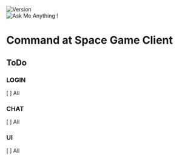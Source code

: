 ![Version](https://img.shields.io/badge/version-0.0.1-orange.svg)  
![Ask Me Anything !](https://img.shields.io/badge/Ask%20me-anything-1abc9c.svg) 

# Command at Space Game Client
 
## ToDo

### LOGIN

[ ] All  

### CHAT

[ ] All  

### UI

[ ] All  

